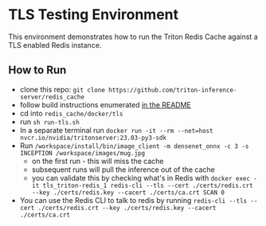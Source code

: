 # TLS Testing Environment

This environment demonstrates how to run the Triton Redis Cache against a TLS enabled Redis instance.

## How to Run

* clone this repo: `git clone https://github.com/triton-inference-server/redis_cache`
* follow build instructions enumerated [in the README](https://github.com/triton-inference-server/redis_cache#build-the-cache)
* cd into `redis_cache/docker/tls`
* run `sh run-tls.sh`
* In a separate terminal run `docker run -it --rm --net=host nvcr.io/nvidia/tritonserver:23.03-py3-sdk`
* Run `/workspace/install/bin/image_client -m densenet_onnx -c 3 -s INCEPTION /workspace/images/mug.jpg`
    * on the first run - this will miss the cache
    * subsequent runs will pull the inference out of the cache
    * you can validate this by checking what's in Redis with `docker exec -it tls_triton-redis_1 redis-cli --tls --cert ./certs/redis.crt --key ./certs/redis.key --cacert ./certs/ca.crt SCAN 0`
* You can use the Redis CLI to talk to redis by running `redis-cli --tls --cert ./certs/redis.crt --key ./certs/redis.key --cacert ./certs/ca.crt`